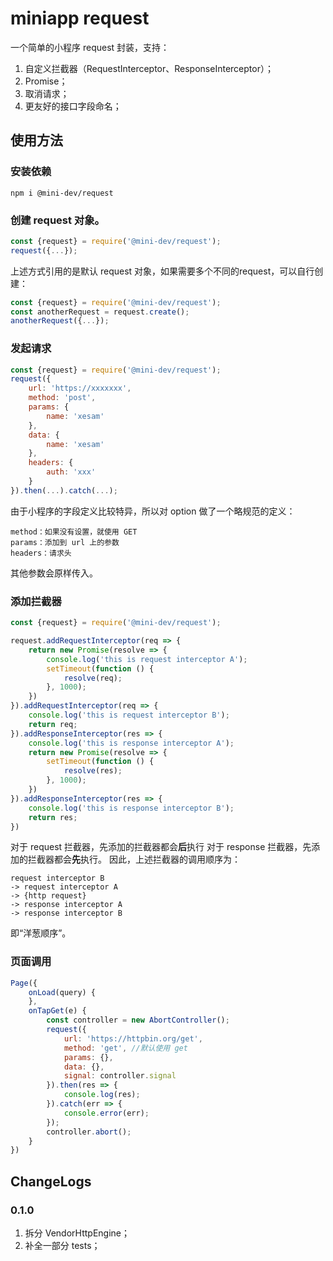 # miniapp request

一个简单的小程序 request 封装，支持：

1. 自定义拦截器（RequestInterceptor、ResponseInterceptor）；
2. Promise；
3. 取消请求；
4. 更友好的接口字段命名；

## 使用方法

### 安装依赖

```shell script
npm i @mini-dev/request
```

### 创建 request 对象。

```javascript
const {request} = require('@mini-dev/request');
request({...});
```

上述方式引用的是默认 request 对象，如果需要多个不同的request，可以自行创建：

```javascript
const {request} = require('@mini-dev/request');
const anotherRequest = request.create();
anotherRequest({...});
```

### 发起请求

```javascript
const {request} = require('@mini-dev/request');
request({
    url: 'https://xxxxxxx',
    method: 'post',
    params: {
        name: 'xesam'
    },
    data: {
        name: 'xesam'
    },
    headers: {
        auth: 'xxx'
    }
}).then(...).catch(...);
```

由于小程序的字段定义比较特异，所以对 option 做了一个略规范的定义：

    method：如果没有设置，就使用 GET
    params：添加到 url 上的参数
    headers：请求头

其他参数会原样传入。

### 添加拦截器

```javascript
const {request} = require('@mini-dev/request');

request.addRequestInterceptor(req => {
    return new Promise(resolve => {
        console.log('this is request interceptor A');
        setTimeout(function () {
            resolve(req);
        }, 1000);
    })
}).addRequestInterceptor(req => {
    console.log('this is request interceptor B');
    return req;
}).addResponseInterceptor(res => {
    console.log('this is response interceptor A');
    return new Promise(resolve => {
        setTimeout(function () {
            resolve(res);
        }, 1000);
    })
}).addResponseInterceptor(res => {
    console.log('this is response interceptor B');
    return res;
})

```

对于 request 拦截器，先添加的拦截器都会**后**执行
对于 response 拦截器，先添加的拦截器都会**先**执行。
因此，上述拦截器的调用顺序为：

    request interceptor B 
    -> request interceptor A 
    -> {http request}
    -> response interceptor A 
    -> response interceptor B

即“洋葱顺序”。

### 页面调用

```javascript
Page({
    onLoad(query) {
    },
    onTapGet(e) {
        const controller = new AbortController();
        request({
            url: 'https://httpbin.org/get',
            method: 'get', //默认使用 get
            params: {},
            data: {},
            signal: controller.signal
        }).then(res => {
            console.log(res);
        }).catch(err => {
            console.error(err);
        });
        controller.abort();
    }
})
```

## ChangeLogs

### 0.1.0
1. 拆分 VendorHttpEngine；
2. 补全一部分 tests；
